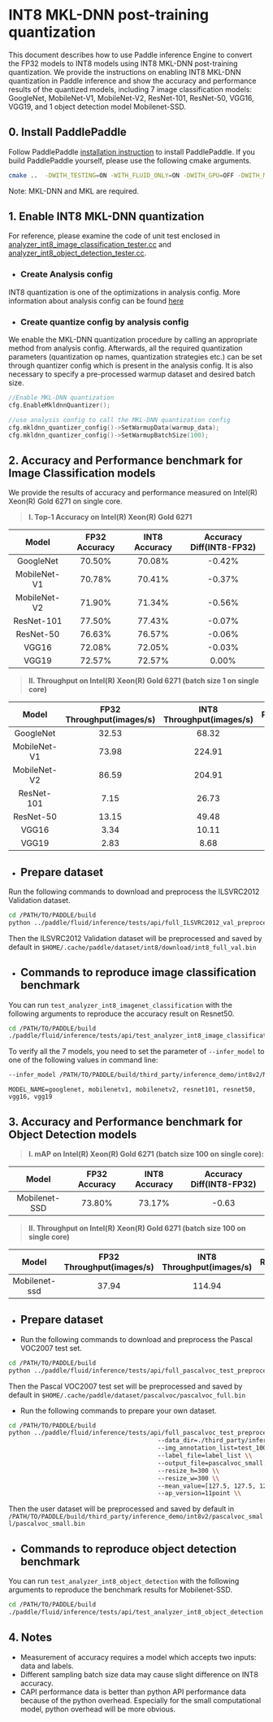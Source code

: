 # INT8 MKL-DNN post-training quantization

This document describes how to use Paddle inference Engine to convert the FP32 models to INT8 models using INT8 MKL-DNN post-training quantization. We provide the instructions on enabling INT8 MKL-DNN quantization in Paddle inference and show the accuracy and performance results of the quantized models, including 7 image classification models: GoogleNet, MobileNet-V1, MobileNet-V2, ResNet-101, ResNet-50, VGG16, VGG19, and 1 object detection model Mobilenet-SSD.

## 0. Install PaddlePaddle

Follow PaddlePaddle [installation instruction](https://github.com/PaddlePaddle/models/tree/develop/fluid/PaddleCV/image_classification#installation) to install PaddlePaddle. If you build PaddlePaddle yourself, please use the following cmake arguments.

```bash
cmake ..  -DWITH_TESTING=ON -WITH_FLUID_ONLY=ON -DWITH_GPU=OFF -DWITH_MKL=ON -DWITH_MKLDNN=ON -DWITH_INFERENCE_API_TEST=ON -DON_INFER=ON

```

Note: MKL-DNN and MKL are required.

## 1. Enable INT8 MKL-DNN quantization

For reference, please examine the code of unit test enclosed in [analyzer_int8_image_classification_tester.cc](https://github.com/PaddlePaddle/Paddle/blob/develop/paddle/fluid/inference/tests/api/analyzer_int8_image_classification_tester.cc) and [analyzer_int8_object_detection_tester.cc](https://github.com/PaddlePaddle/Paddle/blob/develop/paddle/fluid/inference/tests/api/analyzer_int8_object_detection_tester.cc).

* ### Create Analysis config

INT8 quantization is one of the optimizations in analysis config. More information about analysis config can be found [here](https://github.com/PaddlePaddle/FluidDoc/blob/develop/doc/fluid/advanced_usage/deploy/inference/native_infer_en.md#upgrade-performance-based-on-contribanalysisconfig-prerelease)

* ### Create quantize config by analysis config

We enable the MKL-DNN quantization procedure by calling an appropriate method from analysis config. Afterwards, all the required quantization parameters (quantization op names, quantization strategies etc.) can be set through quantizer config which is present in the analysis config. It is also necessary to specify a pre-processed warmup dataset and desired batch size.

```cpp
//Enable MKL-DNN quantization
cfg.EnableMkldnnQuantizer();

//use analysis config to call the MKL-DNN quantization config
cfg.mkldnn_quantizer_config()->SetWarmupData(warmup_data);
cfg.mkldnn_quantizer_config()->SetWarmupBatchSize(100);
```

## 2. Accuracy and Performance benchmark for Image Classification models

We provide the results of accuracy and performance measured on Intel(R) Xeon(R) Gold 6271 on single core.

>**I. Top-1 Accuracy on Intel(R) Xeon(R) Gold 6271**

|    Model     | FP32 Accuracy | INT8 Accuracy | Accuracy Diff(INT8-FP32) |
|:------------:|:-------------:|:-------------:|:------------------------:|
|  GoogleNet   |    70.50%     |    70.08%     |          -0.42%          |
| MobileNet-V1 |    70.78%     |    70.41%     |          -0.37%          |
| MobileNet-V2 |    71.90%     |    71.34%     |          -0.56%          |
|  ResNet-101  |    77.50%     |    77.43%     |          -0.07%          |
|  ResNet-50   |    76.63%     |    76.57%     |          -0.06%          |
|    VGG16     |    72.08%     |    72.05%     |          -0.03%          |
|    VGG19     |    72.57%     |    72.57%     |          0.00%           |

>**II. Throughput on Intel(R) Xeon(R) Gold 6271 (batch size 1 on single core)**

|    Model     | FP32 Throughput(images/s) | INT8 Throughput(images/s) | Ratio(INT8/FP32) |
|:------------:|:-------------------------:|:-------------------------:|:----------------:|
|  GoogleNet   |           32.53           |           68.32           |       2.13       |
| MobileNet-V1 |           73.98           |          224.91           |       3.04       |
| MobileNet-V2 |           86.59           |          204.91           |       2.37       |
|  ResNet-101  |           7.15            |           26.73           |       3.74       |
|  ResNet-50   |           13.15           |           49.48           |       3.76       |
|    VGG16     |           3.34            |           10.11           |       3.03       |
|    VGG19     |           2.83            |           8.68            |       3.07       |

* ## Prepare dataset

Run the following commands to download and preprocess the ILSVRC2012 Validation dataset.

```bash
cd /PATH/TO/PADDLE/build
python ../paddle/fluid/inference/tests/api/full_ILSVRC2012_val_preprocess.py
```

Then the ILSVRC2012 Validation dataset will be preprocessed and saved by default in `$HOME/.cache/paddle/dataset/int8/download/int8_full_val.bin`

* ## Commands to reproduce image classification benchmark

You can run `test_analyzer_int8_imagenet_classification` with the following arguments to reproduce the accuracy result on Resnet50.

```bash
cd /PATH/TO/PADDLE/build
./paddle/fluid/inference/tests/api/test_analyzer_int8_image_classification --infer_model=third_party/inference_demo/int8v2/resnet50/model --infer_data=$HOME/.cache/paddle/dataset/int8/download/int8_full_val.bin --batch_size=1 --paddle_num_threads=1
```

To verify all the 7 models, you need to set the parameter of `--infer_model` to one of the following values in command line:

```bash
--infer_model /PATH/TO/PADDLE/build/third_party/inference_demo/int8v2/MODEL_NAME/model
```

```text
MODEL_NAME=googlenet, mobilenetv1, mobilenetv2, resnet101, resnet50, vgg16, vgg19
```

## 3. Accuracy and Performance benchmark for Object Detection models

>**I. mAP on Intel(R) Xeon(R) Gold 6271 (batch size 100 on single core):**

|     Model     | FP32 Accuracy | INT8 Accuracy | Accuracy Diff(INT8-FP32) |
|:-------------:|:-------------:|:-------------:|:------------------------:|
| Mobilenet-SSD |    73.80%     |    73.17%     |          -0.63           |

>**II. Throughput on Intel(R) Xeon(R) Gold 6271 (batch size 100 on single core)**

|     Model     | FP32 Throughput(images/s) | INT8 Throughput(images/s) | Ratio(INT8/FP32) |
|:-------------:|:-------------------------:|:-------------------------:|:----------------:|
| Mobilenet-ssd |           37.94           |          114.94           |       3.03       |

* ## Prepare dataset

* Run the following commands to download and preprocess the Pascal VOC2007 test set.
  
```bash
cd /PATH/TO/PADDLE/build
python ../paddle/fluid/inference/tests/api/full_pascalvoc_test_preprocess.py --choice=VOC_test_2007 
```

Then the Pascal VOC2007 test set will be preprocessed and saved by default in `$HOME/.cache/paddle/dataset/pascalvoc/pascalvoc_full.bin`

* Run the following commands to prepare your own dataset.

```bash
cd /PATH/TO/PADDLE/build
python ../paddle/fluid/inference/tests/api/full_pascalvoc_test_preprocess.py --choice=local \\
                                         --data_dir=./third_party/inference_demo/int8v2/pascalvoc_small \\
                                         --img_annotation_list=test_100.txt \\
                                         --label_file=label_list \\
                                         --output_file=pascalvoc_small.bin \\
                                         --resize_h=300 \\
                                         --resize_w=300 \\
                                         --mean_value=[127.5, 127.5, 127.5] \\
                                         --ap_version=11point \\
```
Then the user dataset will be preprocessed and saved by default in `/PATH/TO/PADDLE/build/third_party/inference_demo/int8v2/pascalvoc_small/pascalvoc_small.bin`

* ## Commands to reproduce object detection benchmark

You can run `test_analyzer_int8_object_detection` with the following arguments to reproduce the benchmark results for Mobilenet-SSD.

```bash
cd /PATH/TO/PADDLE/build
./paddle/fluid/inference/tests/api/test_analyzer_int8_object_detection --infer_model=third_party/inference_demo/int8v2/mobilenet-ssd/model --infer_data=$HOME/.cache/paddle/dataset/pascalvoc/pascalvoc_full.bin --warmup_batch_size=10 --batch_size=100 --paddle_num_threads=1
```

## 4. Notes

* Measurement of accuracy requires a model which accepts two inputs: data and labels.
* Different sampling batch size data may cause slight difference on INT8 accuracy.
* CAPI performance data is better than python API performance data because of the python overhead. Especially for the small computational model, python overhead will be more obvious.
